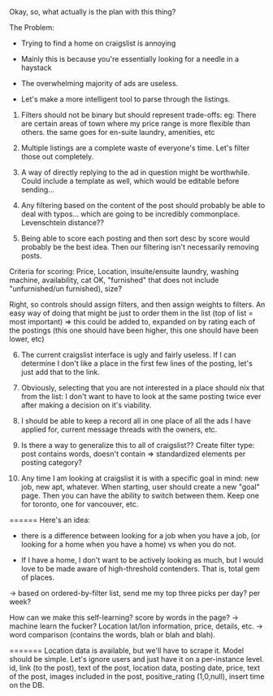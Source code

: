 Okay, so, what actually is the plan with this thing?


The Problem:

- Trying to find a home on craigslist is annoying

- Mainly this is because you're essentially looking for a needle in a haystack

- The overwhelming majority of ads are useless.

- Let's make a more intelligent tool to parse through the listings.


1) Filters should not be binary but should represent trade-offs:
eg: There are certain areas of town where my price range is more flexible than others.
the same goes for en-suite laundry, amenities, etc

2) Multiple listings are a complete waste of everyone's time.  Let's filter those out completely.

3) A way of directly replying to the ad in question might be worthwhile.  Could include a template as well, which would
be editable before sending...

4) Any filtering based on the content of the post should probably be able to deal with typos... which are going to
be incredibly commonplace.  Levenschtein distance??

5) Being able to score each posting and then sort desc by score would probably be the best idea.  Then our filtering isn't necessarily
removing posts.  

Criteria for scoring: Price, Location, insuite/ensuite laundry, washing machine, availability, cat OK,
"furnished" that does not include "unfurnished/un furnished), size?

Right, so controls should assign filters, and then assign weights to filters.
An easy way of doing that might be just to order them in the list (top of list = most important)
=> this could be added to, expanded on by rating each of the postings 
(this one should have been higher, this one should have been lower, etc)

6) The current craigslist interface is ugly and fairly useless.  If I can determine I don't like a place in the first
few lines of the posting, let's just add that to the link.

7) Obviously, selecting that you are not interested in a place should nix that from the list: I don't want to have to
look at the same posting twice ever after making a decision on it's viability.

8) I should be able to keep a record all in one place of all the ads I have applied for, current message threads with the
owners, etc.


9) Is there a way to generalize this to all of craigslist??  Create filter type: post contains words, doesn't contain
=> standardized elements per posting category? 

10) Any time I am looking at craigslist it is with a specific goal in mind: new job, new apt, whatever.  When starting,
user should create a new "goal" page.  Then you can have the ability to switch between them.  Keep one for toronto, one for
vancouver, etc.


======
Here's an idea:

- there is a difference between looking for a job when you have a job, (or looking for a home when you have a home) vs
when you do not.

- If I have a home, I don't want to be actively looking as much, but I would love to be made aware of high-threshold
contenders. That is, total gem of places.

-> based on ordered-by-filter list, send me my top three picks per day? per week?

How can we make this self-learning? score by words in the page?
-> machine learn the fucker?  Location lat/lon information, price, details, etc.
-> word comparison (contains the words, blah or blah and blah).


=======
Location data is available, but we'll have to scrape it.
Model should be simple.  Let's ignore users and just have it on a per-instance level.
id, link (to the post), text of the post, location data, posting date, price, text of the post, images included in 
the post, positive_rating (1,0,null), insert time on the DB.









